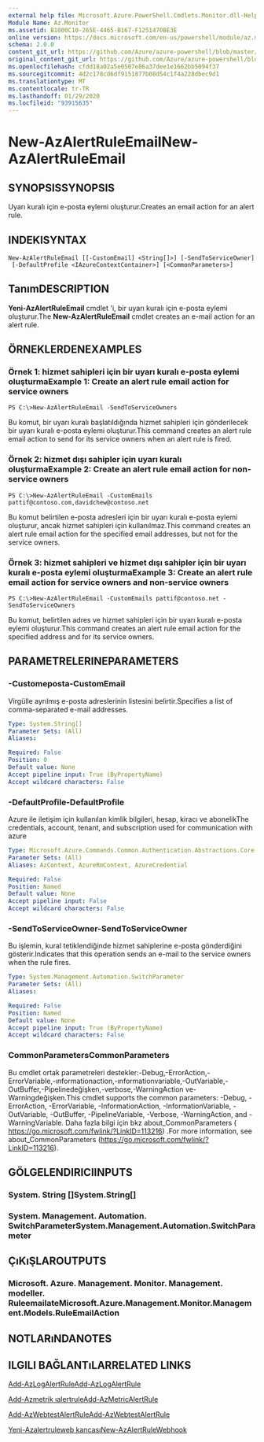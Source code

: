 ```yaml
---
external help file: Microsoft.Azure.PowerShell.Cmdlets.Monitor.dll-Help.xml
Module Name: Az.Monitor
ms.assetid: B1000C10-265E-4465-B167-F1251470BE3E
online version: https://docs.microsoft.com/en-us/powershell/module/az.monitor/new-azalertruleemail
schema: 2.0.0
content_git_url: https://github.com/Azure/azure-powershell/blob/master/src/Monitor/Monitor/help/New-AzAlertRuleEmail.md
original_content_git_url: https://github.com/Azure/azure-powershell/blob/master/src/Monitor/Monitor/help/New-AzAlertRuleEmail.md
ms.openlocfilehash: cfdd18a02a5e0507e86a37dee1e1662bb5094f37
ms.sourcegitcommit: 4d2c178cd6df9151877b08d54c1f4a228dbec9d1
ms.translationtype: MT
ms.contentlocale: tr-TR
ms.lasthandoff: 01/29/2020
ms.locfileid: "93915635"
---
```

# <span data-ttu-id="f1de8-101">New-AzAlertRuleEmail</span><span class="sxs-lookup"><span data-stu-id="f1de8-101">New-AzAlertRuleEmail</span></span>

## <span data-ttu-id="f1de8-102">SYNOPSIS</span><span class="sxs-lookup"><span data-stu-id="f1de8-102">SYNOPSIS</span></span>
<span data-ttu-id="f1de8-103">Uyarı kuralı için e-posta eylemi oluşturur.</span><span class="sxs-lookup"><span data-stu-id="f1de8-103">Creates an email action for an alert rule.</span></span>

## <span data-ttu-id="f1de8-104">INDEKI</span><span class="sxs-lookup"><span data-stu-id="f1de8-104">SYNTAX</span></span>

```
New-AzAlertRuleEmail [[-CustomEmail] <String[]>] [-SendToServiceOwner]
 [-DefaultProfile <IAzureContextContainer>] [<CommonParameters>]
```

## <span data-ttu-id="f1de8-105">Tanım</span><span class="sxs-lookup"><span data-stu-id="f1de8-105">DESCRIPTION</span></span>
<span data-ttu-id="f1de8-106">**Yeni-AzAlertRuleEmail** cmdlet 'i, bir uyarı kuralı için e-posta eylemi oluşturur.</span><span class="sxs-lookup"><span data-stu-id="f1de8-106">The **New-AzAlertRuleEmail** cmdlet creates an e-mail action for an alert rule.</span></span>

## <span data-ttu-id="f1de8-107">ÖRNEKLERDEN</span><span class="sxs-lookup"><span data-stu-id="f1de8-107">EXAMPLES</span></span>

### <span data-ttu-id="f1de8-108">Örnek 1: hizmet sahipleri için bir uyarı kuralı e-posta eylemi oluşturma</span><span class="sxs-lookup"><span data-stu-id="f1de8-108">Example 1: Create an alert rule email action for service owners</span></span>
```
PS C:\>New-AzAlertRuleEmail -SendToServiceOwners
```

<span data-ttu-id="f1de8-109">Bu komut, bir uyarı kuralı başlatıldığında hizmet sahipleri için gönderilecek bir uyarı kuralı e-posta eylemi oluşturur.</span><span class="sxs-lookup"><span data-stu-id="f1de8-109">This command creates an alert rule email action to send for its service owners when an alert rule is fired.</span></span>

### <span data-ttu-id="f1de8-110">Örnek 2: hizmet dışı sahipler için uyarı kuralı oluşturma</span><span class="sxs-lookup"><span data-stu-id="f1de8-110">Example 2: Create an alert rule email action for non-service owners</span></span>
```
PS C:\>New-AzAlertRuleEmail -CustomEmails pattif@contoso.com,davidchew@contoso.net
```

<span data-ttu-id="f1de8-111">Bu komut belirtilen e-posta adresleri için bir uyarı kuralı e-posta eylemi oluşturur, ancak hizmet sahipleri için kullanılmaz.</span><span class="sxs-lookup"><span data-stu-id="f1de8-111">This command creates an alert rule email action for the specified email addresses, but not for the service owners.</span></span>

### <span data-ttu-id="f1de8-112">Örnek 3: hizmet sahipleri ve hizmet dışı sahipler için bir uyarı kuralı e-posta eylemi oluşturma</span><span class="sxs-lookup"><span data-stu-id="f1de8-112">Example 3: Create an alert rule email action for service owners and non-service owners</span></span>
```
PS C:\>New-AzAlertRuleEmail -CustomEmails pattif@contoso.net -SendToServiceOwners
```

<span data-ttu-id="f1de8-113">Bu komut, belirtilen adres ve hizmet sahipleri için bir uyarı kuralı e-posta eylemi oluşturur.</span><span class="sxs-lookup"><span data-stu-id="f1de8-113">This command creates an alert rule email action for the specified address and for its service owners.</span></span>

## <span data-ttu-id="f1de8-114">PARAMETRELERINE</span><span class="sxs-lookup"><span data-stu-id="f1de8-114">PARAMETERS</span></span>

### <span data-ttu-id="f1de8-115">-Customeposta</span><span class="sxs-lookup"><span data-stu-id="f1de8-115">-CustomEmail</span></span>
<span data-ttu-id="f1de8-116">Virgülle ayrılmış e-posta adreslerinin listesini belirtir.</span><span class="sxs-lookup"><span data-stu-id="f1de8-116">Specifies a list of comma-separated e-mail addresses.</span></span>

```yaml
Type: System.String[]
Parameter Sets: (All)
Aliases:

Required: False
Position: 0
Default value: None
Accept pipeline input: True (ByPropertyName)
Accept wildcard characters: False
```

### <span data-ttu-id="f1de8-117">-DefaultProfile</span><span class="sxs-lookup"><span data-stu-id="f1de8-117">-DefaultProfile</span></span>
<span data-ttu-id="f1de8-118">Azure ile iletişim için kullanılan kimlik bilgileri, hesap, kiracı ve abonelik</span><span class="sxs-lookup"><span data-stu-id="f1de8-118">The credentials, account, tenant, and subscription used for communication with azure</span></span>

```yaml
Type: Microsoft.Azure.Commands.Common.Authentication.Abstractions.Core.IAzureContextContainer
Parameter Sets: (All)
Aliases: AzContext, AzureRmContext, AzureCredential

Required: False
Position: Named
Default value: None
Accept pipeline input: False
Accept wildcard characters: False
```

### <span data-ttu-id="f1de8-119">-SendToServiceOwner</span><span class="sxs-lookup"><span data-stu-id="f1de8-119">-SendToServiceOwner</span></span>
<span data-ttu-id="f1de8-120">Bu işlemin, kural tetiklendiğinde hizmet sahiplerine e-posta gönderdiğini gösterir.</span><span class="sxs-lookup"><span data-stu-id="f1de8-120">Indicates that this operation sends an e-mail to the service owners when the rule fires.</span></span>

```yaml
Type: System.Management.Automation.SwitchParameter
Parameter Sets: (All)
Aliases:

Required: False
Position: Named
Default value: None
Accept pipeline input: True (ByPropertyName)
Accept wildcard characters: False
```

### <span data-ttu-id="f1de8-121">CommonParameters</span><span class="sxs-lookup"><span data-stu-id="f1de8-121">CommonParameters</span></span>
<span data-ttu-id="f1de8-122">Bu cmdlet ortak parametreleri destekler:-Debug,-ErrorAction,-ErrorVariable,-ınformationaction,-ınformationvariable,-OutVariable,-OutBuffer,-Pipelinedeğişken,-verbose,-WarningAction ve-Warningdeğişken.</span><span class="sxs-lookup"><span data-stu-id="f1de8-122">This cmdlet supports the common parameters: -Debug, -ErrorAction, -ErrorVariable, -InformationAction, -InformationVariable, -OutVariable, -OutBuffer, -PipelineVariable, -Verbose, -WarningAction, and -WarningVariable.</span></span> <span data-ttu-id="f1de8-123">Daha fazla bilgi için bkz about_CommonParameters ( https://go.microsoft.com/fwlink/?LinkID=113216) .</span><span class="sxs-lookup"><span data-stu-id="f1de8-123">For more information, see about_CommonParameters (https://go.microsoft.com/fwlink/?LinkID=113216).</span></span>

## <span data-ttu-id="f1de8-124">GÖLGELENDIRICI</span><span class="sxs-lookup"><span data-stu-id="f1de8-124">INPUTS</span></span>

### <span data-ttu-id="f1de8-125">System. String []</span><span class="sxs-lookup"><span data-stu-id="f1de8-125">System.String[]</span></span>

### <span data-ttu-id="f1de8-126">System. Management. Automation. SwitchParameter</span><span class="sxs-lookup"><span data-stu-id="f1de8-126">System.Management.Automation.SwitchParameter</span></span>

## <span data-ttu-id="f1de8-127">ÇıKıŞLAR</span><span class="sxs-lookup"><span data-stu-id="f1de8-127">OUTPUTS</span></span>

### <span data-ttu-id="f1de8-128">Microsoft. Azure. Management. Monitor. Management. modeller. Ruleemailate</span><span class="sxs-lookup"><span data-stu-id="f1de8-128">Microsoft.Azure.Management.Monitor.Management.Models.RuleEmailAction</span></span>

## <span data-ttu-id="f1de8-129">NOTLARıNDA</span><span class="sxs-lookup"><span data-stu-id="f1de8-129">NOTES</span></span>

## <span data-ttu-id="f1de8-130">ILGILI BAĞLANTıLAR</span><span class="sxs-lookup"><span data-stu-id="f1de8-130">RELATED LINKS</span></span>

[<span data-ttu-id="f1de8-131">Add-AzLogAlertRule</span><span class="sxs-lookup"><span data-stu-id="f1de8-131">Add-AzLogAlertRule</span></span>](./Add-AzLogAlertRule.md)

[<span data-ttu-id="f1de8-132">Add-Azmetrik ıalertrule</span><span class="sxs-lookup"><span data-stu-id="f1de8-132">Add-AzMetricAlertRule</span></span>](./Add-AzMetricAlertRule.md)

[<span data-ttu-id="f1de8-133">Add-AzWebtestAlertRule</span><span class="sxs-lookup"><span data-stu-id="f1de8-133">Add-AzWebtestAlertRule</span></span>](./Add-AzWebtestAlertRule.md)

[<span data-ttu-id="f1de8-134">Yeni-Azalertruleweb kancası</span><span class="sxs-lookup"><span data-stu-id="f1de8-134">New-AzAlertRuleWebhook</span></span>](./New-AzAlertRuleWebhook.md)


